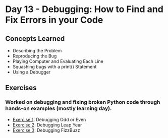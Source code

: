 # Day 13 - Debugging: How to Find and Fix Errors in your Code
## Concepts Learned
- Describing the Problem
- Reproducing the Bug
- Playing Computer and Evaluating Each Line
- Squashing bugs with a print() Statement
- Using a Debugger
## Exercises
### Worked on debugging and fixing broken Python code through hands-on examples (mostly learning day).
- [Exercise 1](https://github.com/chaitanyakrishnakumar/100daysofcode/tree/main/Day013/Exercise%201%20-%20Debugging%20Odd%20or%20Even): Debugging Odd or Even
- [Exercise 2](https://github.com/chaitanyakrishnakumar/100daysofcode/tree/main/Day013/Exercise%202%20-%20Debugging%20Leap%20Year): Debugging Leap Year
- [Exercise 3](https://github.com/chaitanyakrishnakumar/100daysofcode/tree/main/Day013/Exercise%203%20-%20Debugging%20FizzBuzz): Debugging FizzBuzz
